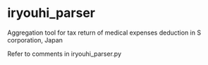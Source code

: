 # iryouhi_parser
Aggregation tool for tax return of medical expenses deduction in S corporation, Japan

Refer to comments in iryouhi_parser.py
